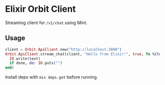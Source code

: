 # Elixir Orbit Client

Streaming client for `/v1/chat` using Mint.

## Usage

```elixir
client = Orbit.ApiClient.new("http://localhost:3000")
Orbit.ApiClient.stream_chat(client, "Hello from Elixir!", true, fn %{text: text, done: done} ->
  IO.write(text)
  if done, do: IO.puts("")
end)
```

Install deps with `mix deps.get` before running.

